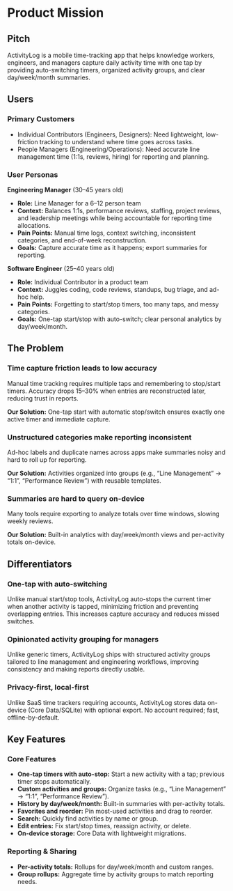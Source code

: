 # Product Mission

## Pitch

ActivityLog is a mobile time-tracking app that helps knowledge workers, engineers, and managers capture daily activity time with one tap by providing auto-switching timers, organized activity groups, and clear day/week/month summaries.

## Users

### Primary Customers

- Individual Contributors (Engineers, Designers): Need lightweight, low-friction tracking to understand where time goes across tasks.
- People Managers (Engineering/Operations): Need accurate line management time (1:1s, reviews, hiring) for reporting and planning.

### User Personas

**Engineering Manager** (30–45 years old)
- **Role:** Line Manager for a 6–12 person team
- **Context:** Balances 1:1s, performance reviews, staffing, project reviews, and leadership meetings while being accountable for reporting time allocations.
- **Pain Points:** Manual time logs, context switching, inconsistent categories, and end-of-week reconstruction.
- **Goals:** Capture accurate time as it happens; export summaries for reporting.

**Software Engineer** (25–40 years old)
- **Role:** Individual Contributor in a product team
- **Context:** Juggles coding, code reviews, standups, bug triage, and ad-hoc help.
- **Pain Points:** Forgetting to start/stop timers, too many taps, and messy categories.
- **Goals:** One-tap start/stop with auto-switch; clear personal analytics by day/week/month.

## The Problem

### Time capture friction leads to low accuracy

Manual time tracking requires multiple taps and remembering to stop/start timers. Accuracy drops 15–30% when entries are reconstructed later, reducing trust in reports.

**Our Solution:** One-tap start with automatic stop/switch ensures exactly one active timer and immediate capture.

### Unstructured categories make reporting inconsistent

Ad-hoc labels and duplicate names across apps make summaries noisy and hard to roll up for reporting.

**Our Solution:** Activities organized into groups (e.g., “Line Management” → “1:1”, “Performance Review”) with reusable templates.

### Summaries are hard to query on-device

Many tools require exporting to analyze totals over time windows, slowing weekly reviews.

**Our Solution:** Built-in analytics with day/week/month views and per-activity totals on-device.

## Differentiators

### One-tap with auto-switching

Unlike manual start/stop tools, ActivityLog auto-stops the current timer when another activity is tapped, minimizing friction and preventing overlapping entries. This increases capture accuracy and reduces missed switches.

### Opinionated activity grouping for managers

Unlike generic timers, ActivityLog ships with structured activity groups tailored to line management and engineering workflows, improving consistency and making reports directly usable.

### Privacy-first, local-first

Unlike SaaS time trackers requiring accounts, ActivityLog stores data on-device (Core Data/SQLite) with optional export. No account required; fast, offline-by-default.

## Key Features

### Core Features

- **One-tap timers with auto-stop:** Start a new activity with a tap; previous timer stops automatically.
- **Custom activities and groups:** Organize tasks (e.g., “Line Management” → “1:1”, “Performance Review”).
- **History by day/week/month:** Built-in summaries with per-activity totals.
- **Favorites and reorder:** Pin most-used activities and drag to reorder.
- **Search:** Quickly find activities by name or group.
- **Edit entries:** Fix start/stop times, reassign activity, or delete.
- **On-device storage:** Core Data with lightweight migrations.

### Reporting & Sharing

- **Per-activity totals:** Rollups for day/week/month and custom ranges.
- **Group rollups:** Aggregate time by activity groups to match reporting needs.


